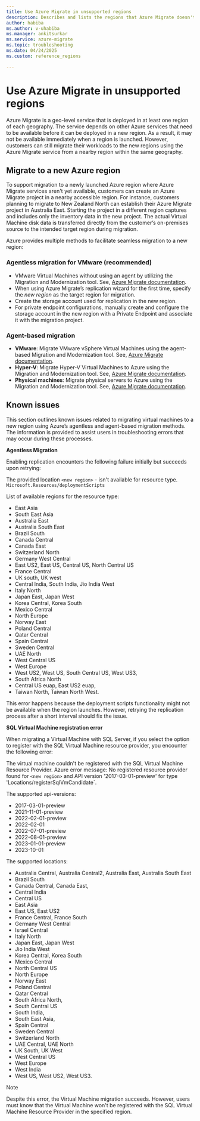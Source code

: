 ```yaml
---
title: Use Azure Migrate in unsupported regions
description: Describes and lists the regions that Azure Migrate doesn't support
author: habiba
ms.author: v-uhabiba
ms.manager: ankitsurkar
ms.service: azure-migrate
ms.topic: troubleshooting
ms.date: 04/24/2025
ms.custom: reference_regions

---
```


# Use Azure Migrate in unsupported regions

Azure Migrate is a geo-level service that is deployed in at least one region of each geography. The service depends on other Azure services that need to be available before it can be deployed in a new region. As a result, it may not be available immediately when a region is launched. However, customers can still migrate their workloads to the new regions using the Azure Migrate service from a nearby region within the same geography.  

## Migrate to a new Azure region

To support migration to a newly launched Azure region where Azure Migrate services aren't yet available, customers can create an Azure Migrate project in a nearby accessible region. For instance, customers planning to migrate to New Zealand North can establish their Azure Migrate project in Australia East. Starting the project in a different region captures and includes only the inventory data in the new project. The actual Virtual Machine disk data is transferred directly from the customer’s on-premises source to the intended target region during migration.

Azure provides multiple methods to facilitate seamless migration to a new region:

### Agentless migration for VMware (recommended)

- VMware Virtual Machines without using an agent by utilizing the Migration and Modernization tool. See, [Azure Migrate documentation](vmware/tutorial-migrate-vmware.md).
- When using Azure Migrate’s replication wizard for the first time, specify the *new region* as the target region for migration.
- Create the storage account used for replication in the new region.
- For private endpoint configurations, manually create and configure the storage account in the new region with a Private Endpoint and associate it with the migration project.

### Agent-based migration

- **VMware**: Migrate VMware vSphere Virtual Machines using the agent-based Migration and Modernization tool. See, [Azure Migrate documentation](vmware/tutorial-migrate-vmware-agent.md).
- **Hyper-V**: Migrate Hyper-V Virtual Machines to Azure using the Migration and Modernization tool. See, [Azure Migrate documentation](tutorial-migrate-hyper-v.md).
- **Physical machines**: Migrate physical servers to Azure using the Migration and Modernization tool. See, [Azure Migrate documentation](tutorial-migrate-physical-virtual-machines.md).

## Known issues

This section outlines known issues related to migrating virtual machines to a new region using Azure’s agentless and agent-based migration methods. The information is provided to assist users in troubleshooting errors that may occur during these processes.

**Agentless Migration**

Enabling replication encounters the following failure initially but succeeds upon retrying:

The provided location `<new region>` - isn't available for resource type.
`Microsoft.Resources/deploymentScripts`

List of available regions for the resource type: 
- East Asia
- South East Asia 
- Australia East
- Australia South East
- Brazil South
- Canada Central
- Canada East
- Switzerland North
- Germany West Central
- East US2, East US, Central US, North Central US 
- France Central
- UK south, UK west
- Central India, South India, Jio India West
- Italy North
- Japan East, Japan West
- Korea Central, Korea South
- Mexico Central 
- North Europe
- Norway East
- Poland Central
- Qatar Central
- Spain Central
- Sweden Central
- UAE North
- West Central US
- West Europe
- West US2, West US, South Central US, West US3, 
- South Africa North
- Central US euap, East US2 euap, 
- Taiwan North, Taiwan North West.

This error happens because the deployment scripts functionality might not be available when the region launches. However, retrying the replication process after a short interval should fix the issue.

**SQL Virtual Machine registration error** 

When migrating a Virtual Machine with SQL Server, if you select the option to register with the SQL Virtual Machine resource provider, you encounter the following error:

The virtual machine couldn't be registered with the SQL Virtual Machine Resource Provider. Azure error message: No registered resource provider found for `<new region>` and API version '2017-03-01-preview' for type 'Locations/registerSqlVmCandidate`. 

The supported api-versions: 

- 2017-03-01-preview 
- 2021-11-01-preview 
- 2022-02-01-preview 
- 2022-02-01
- 2022-07-01-preview 
- 2022-08-01-preview 
- 2023-01-01-preview
- 2023-10-01

The supported locations:

- Australia Central, Australia Central2, Australia East, Australia South East
- Brazil South
- Canada Central, Canada East, 
- Central India
- Central US
- East Asia
- East US, East US2
- France Central, France South
- Germany West Central
- Israel Central 
- Italy North
- Japan East, Japan West
- Jio India West
- Korea Central, Korea South
- Mexico Central
- North Central US
- North Europe
- Norway East 
- Poland Central 
- Qatar Central
- South Africa North, 
- South Central US 
- South India, 
- South East Asia, 
- Spain Central 
- Sweden Central 
- Switzerland North
- UAE Central, UAE North
- UK South, UK West
- West Central US
- West Europe
- West India
- West US, West US2, West US3.

> [!NOTE]
> Despite this error, the Virtual Machine migration succeeds. However, users must know that the Virtual Machine won't be registered with the SQL Virtual Machine Resource Provider in the specified region.
